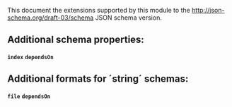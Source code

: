 This document the extensions supported by this module to the http://json-schema.org/draft-03/schema JSON schema version.

## Additional schema properties:
**`index`**
**`dependsOn`**
## Additional formats for ´string´ schemas:
**`file`**
**`dependsOn`** 
